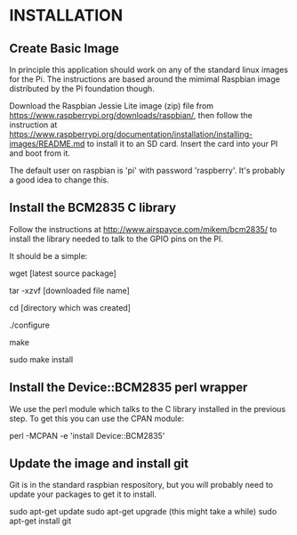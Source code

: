 INSTALLATION
============

Create Basic Image
------------------

In principle this application should work on any of the standard linux images for the Pi.  The instructions are based around the mimimal Raspbian image distributed by the Pi foundation though.

Download the Raspbian Jessie Lite image (zip) file from https://www.raspberrypi.org/downloads/raspbian/, then follow the instruction at https://www.raspberrypi.org/documentation/installation/installing-images/README.md to install it to an SD card.  Insert the card into your PI and boot from it.

The default user on raspbian is 'pi' with password 'raspberry'.  It's probably a good idea to change this.

Install the BCM2835 C library
-----------------------------

Follow the instructions at http://www.airspayce.com/mikem/bcm2835/ to install the library needed to talk to the GPIO pins on the PI.

It should be a simple:

wget [latest source package]

tar -xzvf [downloaded file name]

cd [directory which was created]

./configure

make

sudo make install


Install the Device::BCM2835 perl wrapper
----------------------------------------

We use the perl module which talks to the C library installed in the previous step.  To get this you can use the CPAN module:

perl -MCPAN -e 'install Device::BCM2835'


Update the image and install git
--------------------------------

Git is in the standard raspbian respository, but you will probably need to update your packages to get it to install.

sudo apt-get update
sudo apt-get upgrade (this might take a while)
sudo apt-get install git




